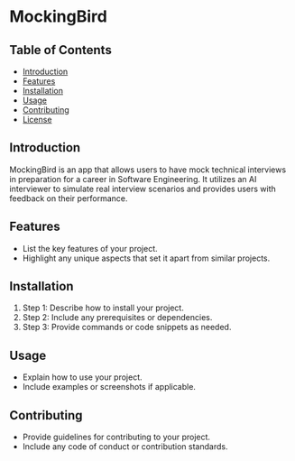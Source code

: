 # MockingBird

## Table of Contents
- [Introduction](#introduction)
- [Features](#features)
- [Installation](#installation)
- [Usage](#usage)
- [Contributing](#contributing)
- [License](#license)

## Introduction
MockingBird is an app that allows users to have mock technical interviews in preparation for a career in Software Engineering. It utilizes an AI interviewer to simulate real interview scenarios and provides users with feedback on their performance. 

## Features
- List the key features of your project.
- Highlight any unique aspects that set it apart from similar projects.

## Installation
1. Step 1: Describe how to install your project.
2. Step 2: Include any prerequisites or dependencies.
3. Step 3: Provide commands or code snippets as needed.

## Usage
- Explain how to use your project.
- Include examples or screenshots if applicable.

## Contributing
- Provide guidelines for contributing to your project.
- Include any code of conduct or contribution standards.
